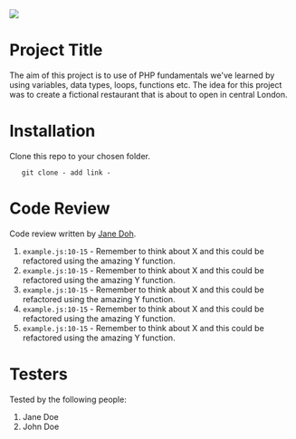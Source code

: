 <img src="https://media.giphy.com/media/dk55DwPBCDRQFEEvQT/source.mov">

# Project Title

The aim of this project is to use of PHP fundamentals we've learned by using variables, data types, loops, functions etc. The idea for this project was to create a fictional restaurant that is about to open in central London.

# Installation

Clone this repo to your chosen folder.

```
   git clone - add link -

```

# Code Review

Code review written by [Jane Doh](https://github.com/username).

1. `example.js:10-15` - Remember to think about X and this could be refactored using the amazing Y function.
2. `example.js:10-15` - Remember to think about X and this could be refactored using the amazing Y function.
3. `example.js:10-15` - Remember to think about X and this could be refactored using the amazing Y function.
4. `example.js:10-15` - Remember to think about X and this could be refactored using the amazing Y function.
5. `example.js:10-15` - Remember to think about X and this could be refactored using the amazing Y function.

# Testers

Tested by the following people:

1. Jane Doe
2. John Doe
